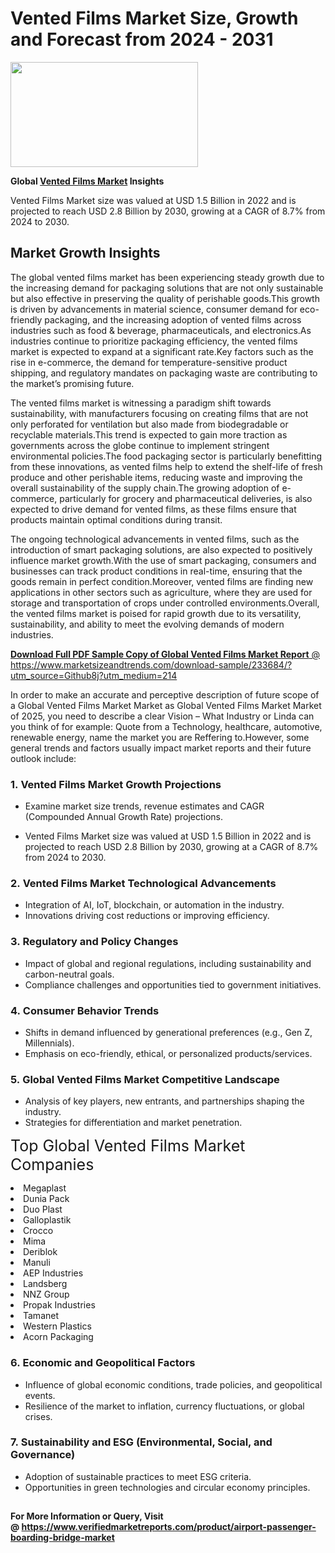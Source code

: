 <H1>Vented Films Market Size, Growth and Forecast from 2024 - 2031</H1><img class="aligncenter size-medium wp-image-584254" src="https://thirdeyenews.in/wp-content/uploads/2024/09/Global-Market-Research-300x168.jpeg" alt="" width="300" height="168" /><p><strong>Global&nbsp;<a href="https://www.marketsizeandtrends.com/download-sample/233684/?utm_source=Github8j?utm_medium=214">Vented Films Market</a> Insights</strong></p><p>Vented Films Market size was valued at USD 1.5 Billion in 2022 and is projected to reach USD 2.8 Billion by 2030, growing at a CAGR of 8.7% from 2024 to 2030.</p><p><!DOCTYPE html> <html lang="en"> <head> <meta charset="UTF-8"> <meta name="viewport" content="width=device-width, initial-scale=1.0"> <title>Vented Films Market Growth Insights</title> </head> <body> <h2>Market Growth Insights</h2> <p> The global vented films market has been experiencing steady growth due to the increasing demand for packaging solutions that are not only sustainable but also effective in preserving the quality of perishable goods.This growth is driven by advancements in material science, consumer demand for eco-friendly packaging, and the increasing adoption of vented films across industries such as food & beverage, pharmaceuticals, and electronics.As industries continue to prioritize packaging efficiency, the vented films market is expected to expand at a significant rate.Key factors such as the rise in e-commerce, the demand for temperature-sensitive product shipping, and regulatory mandates on packaging waste are contributing to the market’s promising future.</p> <p> <a href="sample-download-link" target="_blank"></a> </p> <p> The vented films market is witnessing a paradigm shift towards sustainability, with manufacturers focusing on creating films that are not only perforated for ventilation but also made from biodegradable or recyclable materials.This trend is expected to gain more traction as governments across the globe continue to implement stringent environmental policies.The food packaging sector is particularly benefitting from these innovations, as vented films help to extend the shelf-life of fresh produce and other perishable items, reducing waste and improving the overall sustainability of the supply chain.The growing adoption of e-commerce, particularly for grocery and pharmaceutical deliveries, is also expected to drive demand for vented films, as these films ensure that products maintain optimal conditions during transit.</p> <p> The ongoing technological advancements in vented films, such as the introduction of smart packaging solutions, are also expected to positively influence market growth.With the use of smart packaging, consumers and businesses can track product conditions in real-time, ensuring that the goods remain in perfect condition.Moreover, vented films are finding new applications in other sectors such as agriculture, where they are used for storage and transportation of crops under controlled environments.Overall, the vented films market is poised for rapid growth due to its versatility, sustainability, and ability to meet the evolving demands of modern industries.</p> <p> <a href="more-info-link" target="_blank"></p><p><span class=""><strong>Download Full PDF Sample Copy of Global Vented Films Market Report</strong> @ <a href="https://www.marketsizeandtrends.com/download-sample/233684/?utm_source=Github8j?utm_medium=214" target="_blank">https://www.marketsizeandtrends.com/download-sample/233684/?utm_source=Github8j?utm_medium=214</a></span></p><p>In order to make an accurate and perceptive description of future scope of a Global&nbsp;Vented Films Market Market as Global&nbsp;Vented Films Market Market of 2025, you need to describe a clear Vision &ndash; What Industry or Linda can you think of for example: Quote from a Technology, healthcare, automotive, renewable energy, name the market you are Reffering to.However, some general trends and factors usually impact market reports and their future outlook include:</p><h3>1.&nbsp;<strong>Vented Films Market Growth Projections</strong></h3><ul><li>Examine market size trends, revenue estimates and CAGR (Compounded Annual Growth Rate) projections.</li><li><p>Vented Films Market size was valued at USD 1.5 Billion in 2022 and is projected to reach USD 2.8 Billion by 2030, growing at a CAGR of 8.7% from 2024 to 2030.</p></li></ul><h3>2.&nbsp;<strong>Vented Films Market Technological Advancements</strong></h3><ul><li>Integration of AI, IoT, blockchain, or automation in the industry.</li><li>Innovations driving cost reductions or improving efficiency.</li></ul><h3>3.&nbsp;<strong>Regulatory and Policy Changes</strong></h3><ul><li>Impact of global and regional regulations, including sustainability and carbon-neutral goals.</li><li>Compliance challenges and opportunities tied to government initiatives.</li></ul><h3>4.&nbsp;<strong>Consumer Behavior Trends</strong></h3><ul><li>Shifts in demand influenced by generational preferences (e.g., Gen Z, Millennials).</li><li>Emphasis on eco-friendly, ethical, or personalized products/services.</li></ul><h3>5.&nbsp;<strong>Global Vented Films Market Competitive Landscape</strong></h3><ul><li>Analysis of key players, new entrants, and partnerships shaping the industry.</li><li>Strategies for differentiation and market penetration.</li></ul><p data-pm-slice="1 1 []"><span style="color: inherit; font-family: inherit; font-size: 25px;">Top Global Vented Films Market Companies</span></p><div class="" data-test-id=""><p><li>Megaplast</li><li> Dunia Pack</li><li> Duo Plast</li><li> Galloplastik</li><li> Crocco</li><li> Mima</li><li> Deriblok</li><li> Manuli</li><li> AEP Industries</li><li> Landsberg</li><li> NNZ Group</li><li> Propak Industries</li><li> Tamanet</li><li> Western Plastics</li><li> Acorn Packaging</li></p></div><h3>6.&nbsp;<strong>Economic and Geopolitical Factors</strong></h3><ul><li>Influence of global economic conditions, trade policies, and geopolitical events.</li><li>Resilience of the market to inflation, currency fluctuations, or global crises.</li></ul><h3>7.&nbsp;<strong>Sustainability and ESG (Environmental, Social, and Governance)</strong></h3><ul><li>Adoption of sustainable practices to meet ESG criteria.</li><li>Opportunities in green technologies and circular economy principles.</li></ul><h2><strong style="font-size: 14px;">For More Information or Query, Visit @&nbsp;</strong><a style="background-color: #ffffff; font-size: 14px;" href="https://www.marketsizeandtrends.com/report/vented-films-market/" target="_blank">https://www.verifiedmarketreports.com/product/airport-passenger-boarding-bridge-market</a></h2>